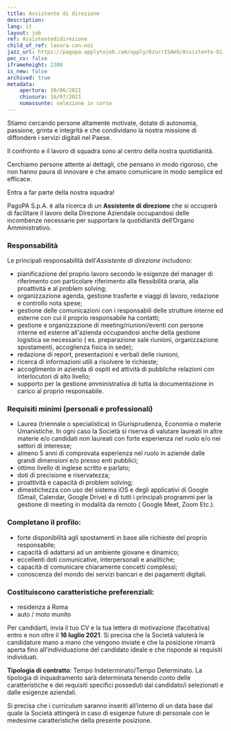 ```yaml
---
title: Assistente di direzione
description:
lang: it
layout: job
ref: Assistentedidirezione
child_of_ref: lavora-con-noi
jazz_url: https://pagopa.applytojob.com/apply/6zurrISAm9/Assistente-Di-Direzione
pec_cv: false
iframeheight: 2300
is_new: false
archived: true
metadata:
    apertura: 30/06/2021
    chiusura: 16/07/2021
    numassunte: selezione in corso
---
```

Stiamo cercando persone altamente motivate, dotate di autonomia, passione, grinta e integrità e che condividano la nostra missione di diffondere i servizi digitali nel Paese. 

Il confronto e il lavoro di squadra sono al centro della nostra quotidianità. 

Cerchiamo persone attente ai dettagli, che pensano in modo rigoroso, che non hanno paura di innovare e che amano comunicare in modo semplice ed efficace.

Entra a far parte della nostra squadra!

PagoPA S.p.A. è alla ricerca di un **Assistente di direzione** che si occuperà di  facilitare il lavoro della Direzione Aziendale occupandosi delle incombenze necessarie per supportare la quotidianità dell’Organo Amministrativo.
 
### Responsabilità
Le principali responsabilità dell’_Assistente di direzione_ includono:
- pianificazione del proprio lavoro secondo le esigenze del manager di riferimento con particolare riferimento alla flessibilità oraria, alla proattività e al problem solving;
- organizzazione agenda, gestione trasferte e viaggi di lavoro, redazione e controllo nota spese;
- gestione delle comunicazioni  con i responsabili delle strutture interne ed esterne con cui il proprio responsabile ha contatti;
- gestione e organizzazione di meeting/riunioni/eventi con persone interne ed esterne all'azienda occupandosi anche della gestione logistica se necessario ( es. preparazione sale riunioni, organizzazione spostamenti, accoglienza fisica in sede);
- redazione di report, presentazioni e verbali delle riunioni;
- ricerca di informazioni utili a risolvere le richieste;
- accoglimento in azienda di ospiti ed attività di pubbliche relazioni con interlocutori di alto livello;
- supporto per la gestione amministrativa di tutta la documentazione in carico al proprio responsabile.
 

### Requisiti minimi (personali e professionali)
- Laurea (triennale o specialistica) in Giurisprudenza, Economia o materie Umanistiche. In ogni caso la Società si riserva di valutare laureati in altre materie e/o candidati non laureati con forte esperienza nel ruolo e/o nei settori di interesse;
- almeno 5 anni di comprovata esperienza nel ruolo in aziende dalle grandi dimensioni e/o presso enti pubblici;
- ottimo livello di inglese scritto e parlato;
- doti di precisione e riservatezza;
- proattività e capacità di problem solving;
- dimestichezza con uso del sistema  iOS e degli applicativi di Google (Gmail, Calendar, Google Drive) e di tutti i principali programmi per la gestione di meeting in modalità da remoto ( Google Meet, Zoom Etc.). 


### Completano il profilo:
- forte disponibilità agli spostamenti in base alle richieste del proprio responsabile;     
- capacità di adattarsi ad un ambiente giovane e dinamico;
- eccellenti doti comunicative, interpersonali e analitiche;
- capacità di comunicare chiaramente concetti complessi;
- conoscenza del mondo dei servizi bancari e dei pagamenti digitali. 


### Costituiscono caratteristiche preferenziali:
- residenza a Roma 
- auto / moto munito 
 
Per candidarti, invia il tuo CV e la tua lettera di motivazione (facoltativa) entro e non oltre il **16 luglio 2021**. Si precisa che la Società valuterà le candidature mano a mano che vengono inviate e che la posizione rimarrà aperta fino all’individuazione del candidato ideale e che risponde ai requisiti individuati.

**Tipologia di contratto**: Tempo Indeterminato/Tempo Determinato. La tipologia di inquadramento sarà determinata tenendo conto delle caratteristiche e dei requisiti specifici posseduti dal candidato/i selezionati e dalle esigenze aziendali.

Si precisa che i curriculum saranno inseriti all’interno di un data base dal quale la Società attingerà in caso di esigenze future di personale con le medesime caratteristiche della presente posizione.
